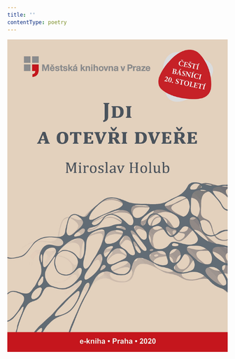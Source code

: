 ```yaml
---
title: ''
contentType: poetry
---
```


<section>

![Jdi a otevři dveře](./resources/obalka.jpg)

</section>
